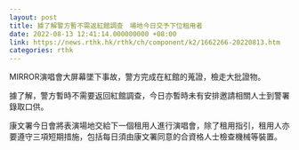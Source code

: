 ```yaml
---
layout: post
title: 據了解警方暫不需返紅館調查　場地今日交予下位租用者
date: 2022-08-13 12:41:14.000000000 +08:00
link: https://news.rthk.hk/rthk/ch/component/k2/1662266-20220813.htm
categories: rthk
---
```


MIRROR演唱會大屏幕墜下事故，警方完成在紅館的蒐證，檢走大批證物。

據了解，警方暫時不需要返回紅館調查，今日亦暫時未有安排邀請相關人士到警署錄取口供。

康文署今日會將表演場地交給下一個租用人進行演唱會，除了租用指引，租用人亦要遵守三項短期措施，包括每日須由康文署同意的合資格人士檢查機械等裝置。
